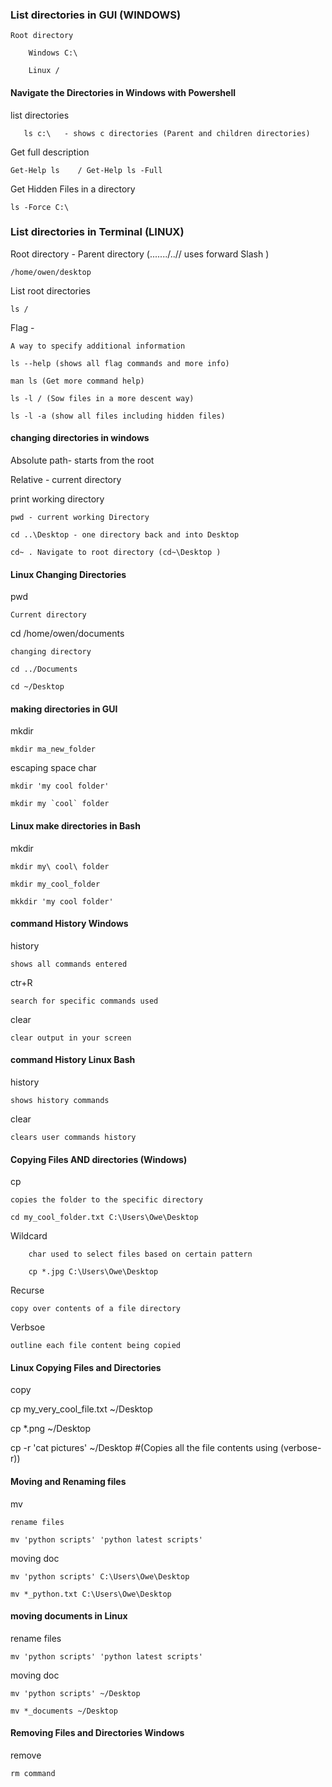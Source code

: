
### List directories in GUI (WINDOWS)
    
    Root directory
    
        Windows C:\
        
        Linux /

#### Navigate the Directories in Windows with Powershell
  
  list directories
  
       ls c:\   - shows c directories (Parent and children directories)

Get full description
    
    Get-Help ls    / Get-Help ls -Full

Get Hidden Files in a directory
    
    ls -Force C:\

### List directories in Terminal (LINUX)

Root directory - Parent directory (......./..// uses forward Slash )
    
    /home/owen/desktop

List root directories
    
    ls /
Flag -
 
    A way to specify additional information
    
    ls --help (shows all flag commands and more info)
    
    man ls (Get more command help)
    
    ls -l / (Sow files in a more descent way)
    
    ls -l -a (show all files including hidden files)

#### changing directories in windows

Absolute path- starts from the root

Relative - current directory 

print working directory

    pwd - current working Directory
    
    cd ..\Desktop - one directory back and into Desktop
    
    cd~ . Navigate to root directory (cd~\Desktop )

#### Linux Changing Directories

pwd

    Current directory

cd /home/owen/documents
   
    changing directory
    
    cd ../Documents
    
    cd ~/Desktop

#### making directories in GUI

mkdir

    mkdir ma_new_folder

escaping space char

    mkdir 'my cool folder'
    
    mkdir my `cool` folder

#### Linux make directories in Bash

mkdir

    mkdir my\ cool\ folder
 
    mkdir my_cool_folder
   
    mkkdir 'my cool folder'

#### command History Windows

history

    shows all commands entered

ctr+R

    search for specific commands used

clear

    clear output in your screen

#### command History Linux Bash

history

    shows history commands

clear

    clears user commands history

#### Copying Files AND directories (Windows)

cp

    copies the folder to the specific directory

    cd my_cool_folder.txt C:\Users\Owe\Desktop

Wildcard
    
        char used to select files based on certain pattern
    
        cp *.jpg C:\Users\Owe\Desktop

Recurse

    copy over contents of a file directory

Verbsoe

    outline each file content being copied

#### Linux Copying Files and Directories

copy
   
   cp my_very_cool_file.txt ~/Desktop
   
   cp *.png ~/Desktop
   
   cp -r 'cat pictures' ~/Desktop  #(Copies all the file contents using (verbose-r))

#### Moving and Renaming files

mv

    rename files
    
    mv 'python scripts' 'python latest scripts'

moving doc

    mv 'python scripts' C:\Users\Owe\Desktop
    
    mv *_python.txt C:\Users\Owe\Desktop

#### moving documents in Linux
  
  rename files
  
    mv 'python scripts' 'python latest scripts'

moving doc

    mv 'python scripts' ~/Desktop
    
    mv *_documents ~/Desktop

#### Removing Files and Directories Windows

remove

    rm command
    
